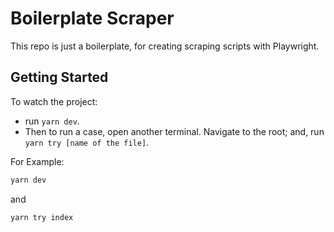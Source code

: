 # Boilerplate Scraper

This repo is just a boilerplate, for creating scraping scripts with Playwright.


## Getting Started
To watch the project:
 - run `yarn dev`. 
 - Then to run a case, open another terminal. Navigate to the root; and, run `yarn try [name of the file]`. 
 
 For Example: 
 ```sh
 yarn dev
 ```
 and
 ```sh
 yarn try index
 ```
